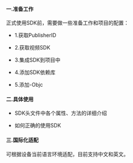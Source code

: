 #### 一.准备工作

正式使用SDK前，需要做一些准备工作和项目的配置：

* 1.获取PublisherID

* 2.获取视频SDK

* 3.集成SDK到项目中

* 4.添加SDK依赖库

* 5.添加-Objc

#### 二.具体使用

* SDK头文件中各个属性、方法的详细介绍

* 如何正确的使用SDK

#### 三.国际化适配

可根据设备当前语言环境适配，目前支持中文和英文。

